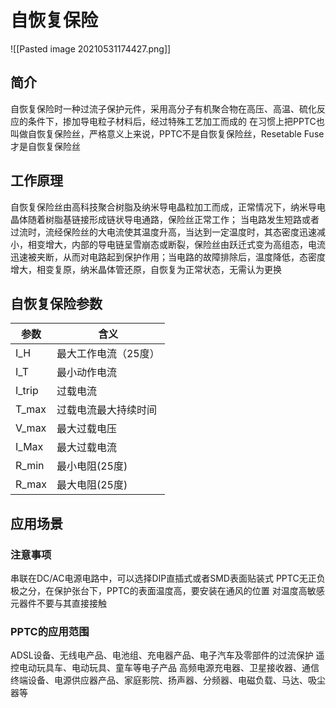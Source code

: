 # 自恢复保险
![[Pasted image 20210531174427.png]]
## 简介
自恢复保险时一种过流子保护元件，采用高分子有机聚合物在高压、高温、硫化反应的条件下，掺加导电粒子材料后，经过特殊工艺加工而成的
在习惯上把PPTC也叫做自恢复保险丝，严格意义上来说，PPTC不是自恢复保险丝，Resetable Fuse 才是自恢复保险丝

## 工作原理
自恢复保险丝由高科技聚合树脂及纳米导电晶粒加工而成，正常情况下，纳米导电晶体随着树脂基链接形成链状导电通路，保险丝正常工作；
当电路发生短路或者过流时，流经保险丝的大电流使其温度升高，当达到一定温度时，其态密度迅速减小，相变增大，内部的导电链呈雪崩态或断裂，保险丝由跃迁式变为高组态，电流迅速被夹断，从而对电路起到保护作用；当电路的故障排除后，温度降低，态密度增大，相变复原，纳米晶体管还原，自恢复为正常状态，无需认为更换

## 自恢复保险参数

| 参数   | 含义                 |
| ------ | -------------------- |
| I_H    | 最大工作电流（25度） |
| I_T    | 最小动作电流         |
| I_trip | 过载电流             |
| T_max  | 过载电流最大持续时间 |
| V_max  | 最大过载电压         |
| I_Max  | 最大过载电流         |
| R_min  | 最小电阻(25度)       |
| R_max  | 最大电阻(25度)       |

## 应用场景
### 注意事项
串联在DC/AC电源电路中，可以选择DIP直插式或者SMD表面贴装式
PPTC无正负极之分，在保护张台下，PPTC的表面温度高，要安装在通风的位置
对温度高敏感元器件不要与其直接接触

### PPTC的应用范围
ADSL设备、无线电产品、电池组、充电器产品、电子汽车及零部件的过流保护
遥控电动玩具车、电动玩具、童车等电子产品
高频电源充电器、卫星接收器、通信终端设备、电源供应器产品、家庭影院、扬声器、分频器、电磁负载、马达、吸尘器等

